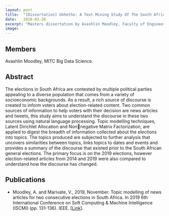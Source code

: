 ```yaml
---
layout: post
title:  "[Dissertation] Ukhetho: A Text Mining Study Of The South African General Elections"
date:   2020-03-30
excerpt: "Masters dissertation by Avashlin Moodley, Faculty of Engineering, Built Environment and Information Technology University of Pretoria, Pretoria"
image: 
---
```

## Members
Avashlin Moodley, MITC Big Data Science.

## Abstract
The elections in South Africa are contested by multiple political parties appealing to a diverse population that comes from a variety of socioeconomic backgrounds. As a result, a rich source of discourse is created to inform voters about election-related content. Two common sources of information to help voters with their decision are news articles and tweets, this study aims to understand the discourse in these two sources using natural language processing. Topic modelling techniques, Latent Dirichlet Allocation and Nonnegative Matrix Factorization, are applied to digest the breadth of information collected about the elections into topics. The topics produced are subjected to further analysis that uncovers similarities between topics, links topics to dates and events and provides a summary of the discourse that existed prior to the South African general elections. The primary focus is on the 2019 elections, however election-related articles from 2014 and 2019 were also compared to understand how the discourse has changed.

## Publications

* Moodley, A. and Marivate, V., 2019, November. Topic modelling of news articles for two consecutive elections in South Africa. In 2019 6th International Conference on Soft Computing & Machine Intelligence (ISCMI) (pp. 131-136). IEEE. [[Link](https://ieeexplore.ieee.org/abstract/document/9004342?casa_token=yp-bWRNymz0AAAAA:War0Re-_aGxD0-uLS1ObLuoLQQo-hOUVErmOZhBitYXHolvIkBFfJVLi7IOUHYbuiDmXhuczkVw)].
